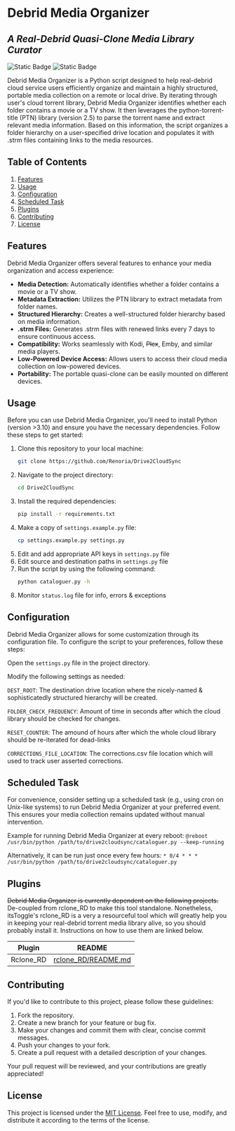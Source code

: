 # Debrid Media Organizer
## _A Real-Debrid Quasi-Clone Media Library Curator_

![Static Badge](https://img.shields.io/badge/Version-2.0.4-brightgreen) ![Static Badge](https://img.shields.io/badge/Python-3.10%2B-brightgreen)

Debrid Media Organizer is a Python script designed to help real-debrid cloud service users efficiently organize and maintain a highly structured, portable media collection on a remote or local drive. By iterating through user's cloud torrent library, Debrid Media Organizer identifies whether each folder contains a movie or a TV show. It then leverages the python-torrent-title (PTN) library (version 2.5) to parse the torrent name and extract relevant media information. Based on this information, the script organizes a folder hierarchy on a user-specified drive location and populates it with .strm files containing links to the media resources.

## Table of Contents
1. [Features](#features)
2. [Usage](#usage)
3. [Configuration](#configuration)
4. [Scheduled Task](#scheduled-task)
5. [Plugins](#plugins)
5. [Contributing](#contributing)
6. [License](#license)


## Features
Debrid Media Organizer offers several features to enhance your media organization and access experience:

- **Media Detection:** Automatically identifies whether a folder contains a movie or a TV show.
- **Metadata Extraction:** Utilizes the PTN library to extract metadata from folder names.
- **Structured Hierarchy:** Creates a well-structured folder hierarchy based on media information.
- **.strm Files:** Generates .strm files with renewed links every 7 days to ensure continuous access.
- **Compatibility:** Works seamlessly with Kodi, ~~Plex~~, Emby, and similar media players.
- **Low-Powered Device Access:** Allows users to access their cloud media collection on low-powered devices.
- **Portability:** The portable quasi-clone can be easily mounted on different devices.

## Usage
Before you can use Debrid Media Organizer, you'll need to install Python (version >3.10) and ensure you have the necessary dependencies. Follow these steps to get started:
1. Clone this repository to your local machine:
    ```sh
    git clone https://github.com/Renoria/Drive2CloudSync
    ```
2. Navigate to the project directory:
    ```sh
    cd Drive2CloudSync
    ```
3. Install the required dependencies:
    ```sh
    pip install -r requirements.txt
    ```
3. Make a copy of `settings.example.py` file:
    ```sh
    cp settings.example.py settings.py
    ```
4. Edit and add appropriate API keys in `settings.py` file
5. Edit source and destination paths in `settings.py` file
6. Run the script by using the following command:
    ```sh
    python cataloguer.py -h
    ```
7. Monitor `status.log` file for info, errors & exceptions

## Configuration
Debrid Media Organizer allows for some customization through its configuration file. To configure the script to your preferences, follow these steps:

Open the `settings.py` file in the project directory.

Modify the following settings as needed:

`DEST_ROOT`: The destination drive location where the nicely-named & sophisticatedly structured hierarchy will be created.

`FOLDER_CHECK_FREQUENCY`: Amount of time in seconds after which the cloud library should be checked for changes.

`RESET_COUNTER`: The amound of hours after which the whole cloud library should be re-iterated for dead-links

`CORRECTIONS_FILE_LOCATION`: The corrections.csv file location which will used to track user asserted corrections.

## Scheduled Task
For convenience, consider setting up a scheduled task (e.g., using cron on Unix-like systems) to run Debrid Media Organizer at your preferred event. This ensures your media collection remains updated without manual intervention.

Example for running Debrid Media Organizer at every reboot:
`@reboot /usr/bin/python /path/to/drive2cloudsync/cataloguer.py --keep-running`

Alternatively, it can be run just once every few hours:
`* 0/4 * * * /usr/bin/python /path/to/drive2cloudsync/cataloguer.py`

## Plugins

~~Debrid Media Organizer is currently dependent on the following projects.~~
De-coupled from rclone_RD to make this tool standalone.
Nonetheless, itsToggle's rclone_RD is a very a resourceful tool which will greatly help you in keeping your real-debrid torrent media library alive, so you should probably install it.
Instructions on how to use them are linked below.

| Plugin | README |
| ------ | ------ |
| Rclone_RD | [rclone_RD/README.md][rclone_readme] |

## Contributing
If you'd like to contribute to this project, please follow these guidelines:

1. Fork the repository.
2. Create a new branch for your feature or bug fix.
3. Make your changes and commit them with clear, concise commit messages.
4. Push your changes to your fork.
5. Create a pull request with a detailed description of your changes.

Your pull request will be reviewed, and your contributions are greatly appreciated!

## License
This project is licensed under the [MIT License]. Feel free to use, modify, and distribute it according to the terms of the license.

   [rclone_RD]: <https://github.com/itsToggle/rclone_RD>
   [rclone_readme]: <https://github.com/itsToggle/rclone_RD/blob/master/README.md>
   [MIT License]: <https://mit-license.org/>
